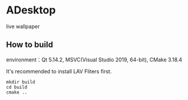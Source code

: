 # ADesktop
live wallpaper

## How to build

environment：Qt 5.14.2, MSVC(Visual Studio 2019, 64-bit), CMake 3.18.4

It's recommended to install LAV Fliters first.

```
mkdir build
cd build
cmake ..
```
